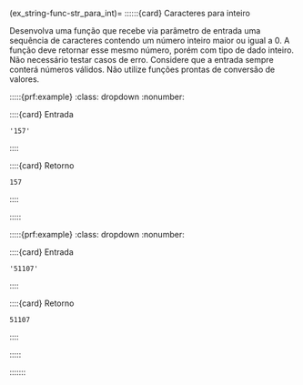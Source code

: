 (ex_string-func-str_para_int)=
::::::{card} Caracteres para inteiro


Desenvolva uma função que recebe via parâmetro de entrada uma sequência de caracteres contendo um número inteiro maior ou igual a 0. A função deve retornar esse mesmo número, porém com tipo de dado inteiro. Não necessário testar casos de erro. Considere que a entrada sempre conterá números válidos. Não utilize funções prontas de conversão de valores.

:::::{prf:example}
:class: dropdown
:nonumber:

::::{card} Entrada
```
'157'
```
::::

::::{card} Retorno
```
157
```
::::

:::::

:::::{prf:example}
:class: dropdown
:nonumber:

::::{card} Entrada
```
'51107'
```
::::

::::{card} Retorno
```
51107
```
::::

:::::

:::::::